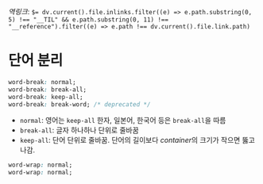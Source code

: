 *역링크*: `$= dv.current().file.inlinks.filter((e) => e.path.substring(0, 5) !== "__TIL" && e.path.substring(0, 11) !== "__reference").filter((e) => e.path !== dv.current().file.link.path)`

# 단어 분리
```css
word-break: normal;
word-break: break-all;
word-break: keep-all;
word-break: break-word; /* deprecated */
```

- `normal`: 영어는 `keep-all` 한자, 일본어, 한국어 등은 `break-all`을 따름
- `break-all`: 글자 하나하나 단위로 줄바꿈
- `keep-all`: 단어 단위로 줄바꿈. 단어의 길이보다 *container*의 크기가 작으면 뚫고 나감.

```css
word-wrap: normal;
word-wrap: normal;
```